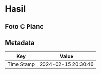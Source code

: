 # Hasil

## Foto C Plano


## Metadata

| Key        | Value               |
| ---------- | ------------------- |
| Time Stamp | 2024-02-15 20:30:46 |



